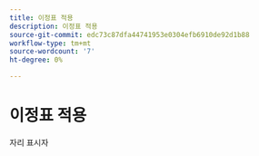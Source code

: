 ```yaml
---
title: 이정표 적용
description: 이정표 적용
source-git-commit: edc73c87dfa44741953e0304efb6910de92d1b88
workflow-type: tm+mt
source-wordcount: '7'
ht-degree: 0%

---
```


# 이정표 적용

자리 표시자

<!--
This is a comment. Validation ignores it.
-->
